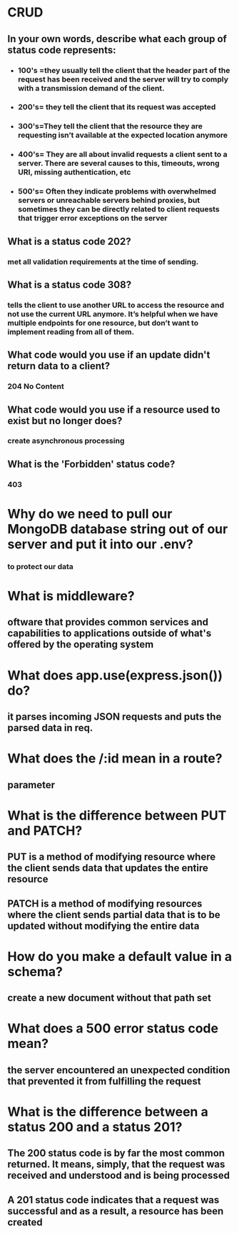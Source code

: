 
# CRUD

## In your own words, describe what each group of status code represents:

- ### 100's =they usually tell the client that the header part of the request has been received and the server will try to comply with a transmission demand of the client. 

- ### 200's= they tell the client that its request was accepted

- ### 300's=They tell the client that the resource they are requesting isn’t available at the expected location anymore

- ### 400's= They are all about invalid requests a client sent to a server. There are several causes to this, timeouts, wrong URI, missing authentication, etc

- ### 500's= Often they indicate problems with overwhelmed servers or unreachable servers behind proxies, but sometimes they can be directly related to client requests that trigger error exceptions on the server


## What is a status code 202? 
### met all validation requirements at the time of sending.

## What is a status code 308?
### tells the client to use another URL to access the resource and not use the current URL anymore. It’s helpful when we have multiple endpoints for one resource, but don’t want to implement reading from all of them.

## What code would you use if an update didn't return data to a client?
### 204 No Content

## What code would you use if a resource used to exist but no longer does?
### create asynchronous processing

## What is the 'Forbidden' status code?
### 403

# Why do we need to pull our MongoDB database string out of our server and put it into our .env?
### to protect our data

# What is middleware?
## oftware that provides common services and capabilities to applications outside of what's offered by the operating system

# What does app.use(express.json()) do?
## it parses incoming JSON requests and puts the parsed data in req.

# What does the /:id mean in a route?
## parameter

# What is the difference between PUT and PATCH?
## PUT is a method of modifying resource where the client sends data that updates the entire resource 
## PATCH is a method of modifying resources where the client sends partial data that is to be updated without modifying the entire data

# How do you make a default value in a schema?
##  create a new document without that path set

# What does a 500 error status code mean?
## the server encountered an unexpected condition that prevented it from fulfilling the request

# What is the difference between a status 200 and a status 201?



## The 200 status code is by far the most common returned. It means, simply, that the request was received and understood and is being processed

## A 201 status code indicates that a request was successful and as a result, a resource has been created